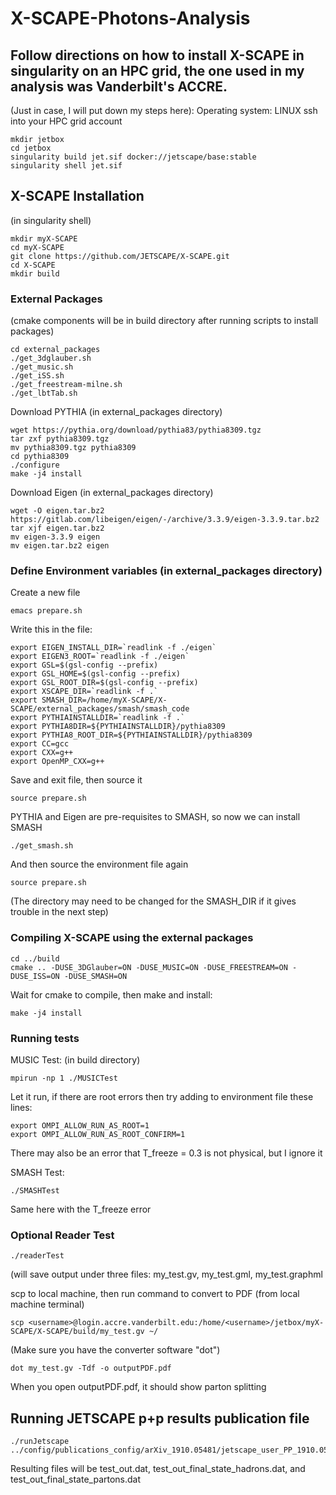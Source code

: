 # X-SCAPE-Photons-Analysis

## Follow directions on how to install X-SCAPE in singularity on an HPC grid, the one used in my analysis was Vanderbilt's ACCRE.
(Just in case, I will put down my steps here):
Operating system: LINUX
ssh into your HPC grid account
```
mkdir jetbox
cd jetbox
singularity build jet.sif docker://jetscape/base:stable
singularity shell jet.sif
```

## X-SCAPE Installation
(in singularity shell)
```
mkdir myX-SCAPE
cd myX-SCAPE
git clone https://github.com/JETSCAPE/X-SCAPE.git
cd X-SCAPE
mkdir build
```

### External Packages
(cmake components will be in build directory after running scripts to install packages)
```
cd external_packages
./get_3dglauber.sh
./get_music.sh
./get_iSS.sh
./get_freestream-milne.sh
./get_lbtTab.sh
```
Download PYTHIA (in external_packages directory)
```
wget https://pythia.org/download/pythia83/pythia8309.tgz
tar zxf pythia8309.tgz
mv pythia8309.tgz pythia8309
cd pythia8309
./configure
make -j4 install
```
Download Eigen (in external_packages directory)
```
wget -O eigen.tar.bz2 https://gitlab.com/libeigen/eigen/-/archive/3.3.9/eigen-3.3.9.tar.bz2
tar xjf eigen.tar.bz2
mv eigen-3.3.9 eigen
mv eigen.tar.bz2 eigen
```

### Define Environment variables (in external_packages directory)
Create a new file 
```
emacs prepare.sh
```
Write this in the file:
```
export EIGEN_INSTALL_DIR=`readlink -f ./eigen`
export EIGEN3_ROOT=`readlink -f ./eigen`
export GSL=$(gsl-config --prefix)
export GSL_HOME=$(gsl-config --prefix)
export GSL_ROOT_DIR=$(gsl-config --prefix)
export XSCAPE_DIR=`readlink -f .`
export SMASH_DIR=/home/myX-SCAPE/X-SCAPE/external_packages/smash/smash_code
export PYTHIAINSTALLDIR=`readlink -f .`
export PYTHIA8DIR=${PYTHIAINSTALLDIR}/pythia8309
export PYTHIA8_ROOT_DIR=${PYTHIAINSTALLDIR}/pythia8309
export CC=gcc
export CXX=g++
export OpenMP_CXX=g++
```
Save and exit file, then source it
```
source prepare.sh
```
PYTHIA and Eigen are pre-requisites to SMASH, so now we can install SMASH
```
./get_smash.sh
```
And then source the environment file again
```
source prepare.sh
```
(The directory may need to be changed for the SMASH_DIR if it gives trouble in the next step)
### Compiling X-SCAPE using the external packages
```
cd ../build
cmake .. -DUSE_3DGlauber=ON -DUSE_MUSIC=ON -DUSE_FREESTREAM=ON -DUSE_ISS=ON -DUSE_SMASH=ON
```
Wait for cmake to compile, then make and install:
```
make -j4 install
```
### Running tests
MUSIC Test:
(in build directory)
```
mpirun -np 1 ./MUSICTest
```
Let it run, if there are root errors then try adding to environment file these lines:
```
export OMPI_ALLOW_RUN_AS_ROOT=1
export OMPI_ALLOW_RUN_AS_ROOT_CONFIRM=1
```
There may also be an error that T_freeze = 0.3 is not physical, but I ignore it

SMASH Test:
```
./SMASHTest
```
Same here with the T_freeze error

### Optional Reader Test
```
./readerTest
```
(will save output under three files:
my_test.gv, my_test.gml, my_test.graphml

scp to local machine, then run command to convert to PDF
(from local machine terminal)
```
scp <username>@login.accre.vanderbilt.edu:/home/<username>/jetbox/myX-SCAPE/X-SCAPE/build/my_test.gv ~/
```
(Make sure you have the converter software "dot")
```
dot my_test.gv -Tdf -o outputPDF.pdf
```
When you open outputPDF.pdf, it should show parton splitting 

## Running JETSCAPE p+p results publication file
```
./runJetscape ../config/publications_config/arXiv_1910.05481/jetscape_user_PP_1910.05481.xml
```
Resulting files will be test_out.dat, test_out_final_state_hadrons.dat, and test_out_final_state_partons.dat


